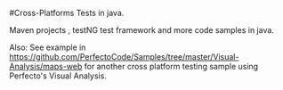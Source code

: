 #Cross-Platforms Tests in java.

Maven projects , testNG test framework and more code samples in java.

Also:
See example in https://github.com/PerfectoCode/Samples/tree/master/Visual-Analysis/maps-web for another cross platform testing sample using Perfecto's Visual Analysis.
